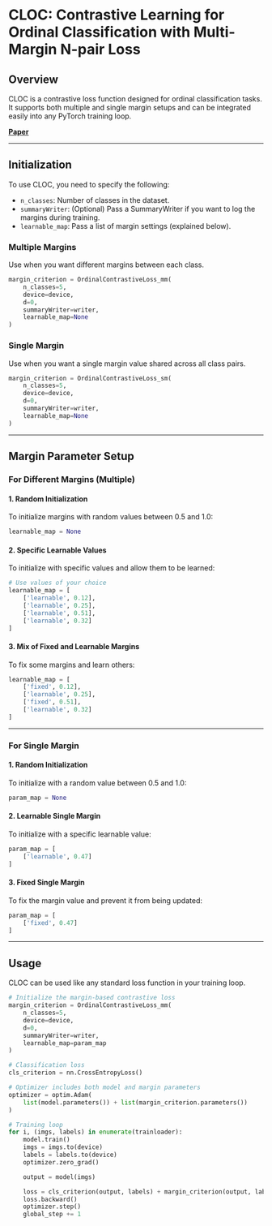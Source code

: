 # CLOC: Contrastive Learning for Ordinal Classification with Multi-Margin N-pair Loss

## Overview

CLOC is a contrastive loss function designed for ordinal classification tasks. It supports both multiple and single margin setups and can be integrated easily into any PyTorch training loop.

[**Paper**](#)

---

## Initialization

To use CLOC, you need to specify the following:

- `n_classes`: Number of classes in the dataset.
- `summaryWriter`: (Optional) Pass a SummaryWriter if you want to log the margins during training.
- `learnable_map`: Pass a list of margin settings (explained below).

### Multiple Margins

Use when you want different margins between each class.

```python
margin_criterion = OrdinalContrastiveLoss_mm(
    n_classes=5, 
    device=device, 
    d=0, 
    summaryWriter=writer, 
    learnable_map=None
)
```

### Single Margin

Use when you want a single margin value shared across all class pairs.

```python
margin_criterion = OrdinalContrastiveLoss_sm(
    n_classes=5, 
    device=device, 
    d=0, 
    summaryWriter=writer, 
    learnable_map=None
)
```

---

## Margin Parameter Setup

### For Different Margins (Multiple)

#### 1. Random Initialization

To initialize margins with random values between 0.5 and 1.0:

```python
learnable_map = None
```

#### 2. Specific Learnable Values

To initialize with specific values and allow them to be learned:

```python
# Use values of your choice
learnable_map = [
    ['learnable', 0.12],
    ['learnable', 0.25],
    ['learnable', 0.51],
    ['learnable', 0.32]
]
```

#### 3. Mix of Fixed and Learnable Margins

To fix some margins and learn others:

```python
learnable_map = [
    ['fixed', 0.12],
    ['learnable', 0.25],
    ['fixed', 0.51],
    ['learnable', 0.32]
]
```

---

### For Single Margin

#### 1. Random Initialization

To initialize with a random value between 0.5 and 1.0:

```python
param_map = None
```

#### 2. Learnable Single Margin

To initialize with a specific learnable value:

```python
param_map = [
    ['learnable', 0.47]
]
```

#### 3. Fixed Single Margin

To fix the margin value and prevent it from being updated:

```python
param_map = [
    ['fixed', 0.47]
]
```

---

## Usage

CLOC can be used like any standard loss function in your training loop.

```python
# Initialize the margin-based contrastive loss
margin_criterion = OrdinalContrastiveLoss_mm(
    n_classes=5,
    device=device,
    d=0,
    summaryWriter=writer,
    learnable_map=param_map
)

# Classification loss
cls_criterion = nn.CrossEntropyLoss()

# Optimizer includes both model and margin parameters
optimizer = optim.Adam(
    list(model.parameters()) + list(margin_criterion.parameters())
)

# Training loop
for i, (imgs, labels) in enumerate(trainloader):
    model.train()
    imgs = imgs.to(device)
    labels = labels.to(device)
    optimizer.zero_grad()

    output = model(imgs)

    loss = cls_criterion(output, labels) + margin_criterion(output, labels, global_step)
    loss.backward()
    optimizer.step()
    global_step += 1
```